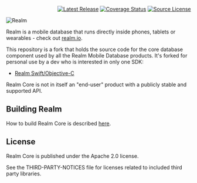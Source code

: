 <p align="right">
<a href='https://github.com/realm/realm-core/releases'><img src='https://img.shields.io/github/v/release/realm/realm-core' alt='Latest Release' /></a>
<a href='https://coveralls.io/github/realm/realm-core'><img src='https://coveralls.io/repos/github/realm/realm-core/badge.svg' alt='Coverage Status' /></a>
<a href='https://github.com/realm/realm-core'><img src='https://img.shields.io/github/license/realm/realm-core' alt='Source License' /></a>
</p>

![Realm](doc/logo.png)

Realm is a mobile database that runs directly inside phones, tablets or wearables - check out [realm.io](https://realm.io).

This repository is a fork that holds the source code for the core database component used by all the Realm Mobile Database products. It's forked for personal use by a dev who is interested in only one SDK:

* [Realm Swift/Objective-C](https://github.com/dacharyc/realm-swift)

Realm Core is not in itself an "end-user" product with a publicly stable and supported API.

## Building Realm

How to build Realm Core is described [here](how-to-build.md).

## License

Realm Core is published under the Apache 2.0 license.

See the THIRD-PARTY-NOTICES file for licenses related to included third party libraries.
